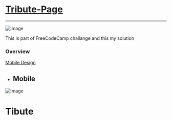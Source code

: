 # [Tribute-Page](#Tibute)

---

![image](https://github.com/7hakur/Tribute-Page/assets/27799498/9969d38c-a5c6-4ebc-b1c8-252b88610b1d)

This is part of FreeCodeCamp challange and this my solution

### Overview

[Mobile Design](#Mobile)   

* ## Mobile
![image](https://github.com/7hakur/Tribute-Page/assets/27799498/7e2ab81d-3d56-498d-9fb3-5bb39e2d77ab)

# Tibute
